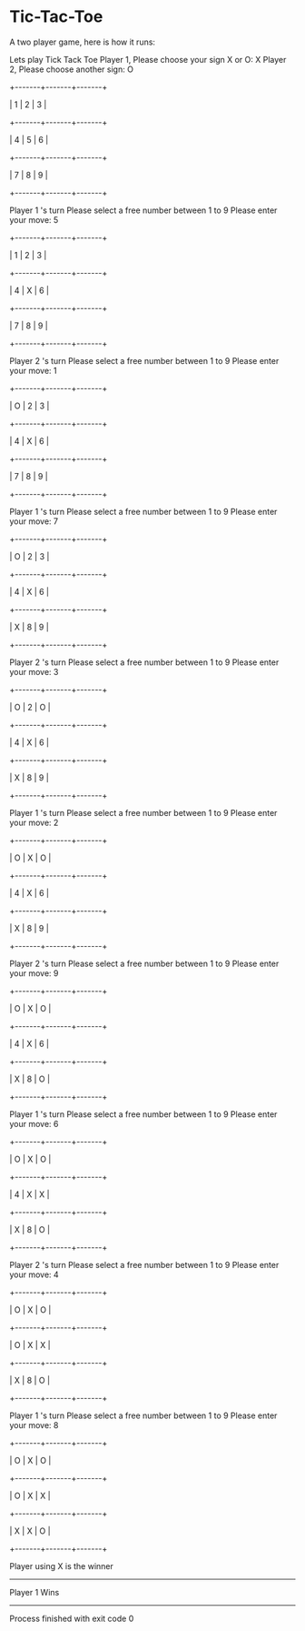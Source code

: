 # Tic-Tac-Toe


A two player game, here is how it runs: 

Lets play Tick Tack Toe
Player 1, Please choose your sign X or O: X
Player 2, Please choose another sign: O

+-------+-------+-------+

|     1   |   2   |   3   |

+-------+-------+-------+

|   4   |   5   |   6   |

+-------+-------+-------+

|   7   |   8   |   9   |

+-------+-------+-------+

Player 1 's turn 
Please select a free number between 1 to 9
Please enter your move: 5

+-------+-------+-------+

|   1   |   2   |   3   |

+-------+-------+-------+

|   4   |   X   |   6   |

+-------+-------+-------+

|   7   |   8   |   9   |

+-------+-------+-------+

Player 2 's turn 
Please select a free number between 1 to 9
Please enter your move: 1

+-------+-------+-------+

|   O   |   2   |   3   |

+-------+-------+-------+

|   4   |   X   |   6   |

+-------+-------+-------+

|   7   |   8   |   9   |

+-------+-------+-------+

Player 1 's turn 
Please select a free number between 1 to 9
Please enter your move: 7

+-------+-------+-------+

|   O   |   2   |   3   |

+-------+-------+-------+

|   4   |   X   |   6   |

+-------+-------+-------+

|   X   |   8   |   9   |

+-------+-------+-------+

Player 2 's turn 
Please select a free number between 1 to 9
Please enter your move: 3

+-------+-------+-------+

|   O   |   2   |   O   |

+-------+-------+-------+

|   4   |   X   |   6   |

+-------+-------+-------+

|   X   |   8   |   9   |

+-------+-------+-------+

Player 1 's turn 
Please select a free number between 1 to 9
Please enter your move: 2

+-------+-------+-------+

|   O   |   X   |   O   |

+-------+-------+-------+

|   4   |   X   |   6   |

+-------+-------+-------+

|   X   |   8   |   9   |

+-------+-------+-------+

Player 2 's turn 
Please select a free number between 1 to 9
Please enter your move: 9

+-------+-------+-------+

|   O   |   X   |   O   |

+-------+-------+-------+

|   4   |   X   |   6   |

+-------+-------+-------+

|   X   |   8   |   O   |

+-------+-------+-------+

Player 1 's turn 
Please select a free number between 1 to 9
Please enter your move: 6

+-------+-------+-------+

|   O   |   X   |   O   |

+-------+-------+-------+

|   4   |   X   |   X   |

+-------+-------+-------+

|   X   |   8   |   O   |

+-------+-------+-------+

Player 2 's turn 
Please select a free number between 1 to 9
Please enter your move: 4

+-------+-------+-------+

|   O   |   X   |   O   |

+-------+-------+-------+

|   O   |   X   |   X   |

+-------+-------+-------+

|   X   |   8   |   O   |

+-------+-------+-------+

Player 1 's turn 
Please select a free number between 1 to 9
Please enter your move: 8

+-------+-------+-------+

|   O   |   X   |   O   |

+-------+-------+-------+

|   O   |   X   |   X   |

+-------+-------+-------+

|   X   |   X   |   O   |

+-------+-------+-------+

Player using  X  is the winner
***********************
Player 1  Wins
***********************

Process finished with exit code 0
